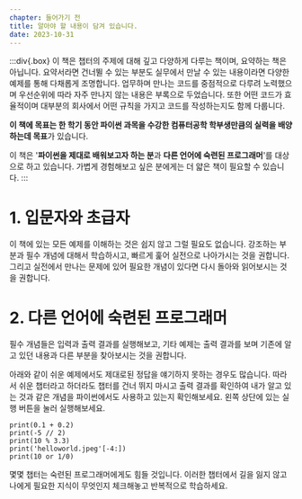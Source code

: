 ```yaml
---
chapter: 들어가기 전
title: 알아야 할 내용이 담겨 있습니다.
date: 2023-10-31
---
```


:::div{.box}
이 책은 챕터의 주제에 대해 깊고 다양하게 다루는 책이며, 요약하는 책은 아닙니다. 요약서라면 건너뛸 수 있는 부분도 실무에서 만날 수 있는 내용이라면 다양한 예제를 통해 다채롭게 조명합니다. 업무하며 만나는 코드를 중점적으로 다루려 노력했으며 우선순위에 따라 자주 만나지 않는 내용은 부록으로 두었습니다. 또한 어떤 코드가 효율적이며 대부분의 회사에서 어떤 규칙을 가지고 코드를 작성하는지도 함께 다룹니다.

**이 책에 목표는 한 학기 동안 파이썬 과목을 수강한 컴퓨터공학 학부생만큼의 실력을 배양하는데 목표**가 있습니다.

이 책은 '**파이썬을 제대로 배워보고자 하는 분**과 **다른 언어에 숙련된 프로그래머**'를 대상으로 하고 있습니다. 가볍게 경험해보고 싶은 분에게는 더 얇은 책이 필요할 수 있습니다.
:::

# 1. 입문자와 초급자

이 책에 있는 모든 예제를 이해하는 것은 쉽지 않고 그럴 필요도 없습니다. 강조하는 부분과 필수 개념에 대해서 학습하시고, 빠르게 훑어 실전으로 나아가시는 것을 권합니다. 그리고 실전에서 만나는 문제에 있어 필요한 개념이 있다면 다시 돌아와 읽어보시는 것을 권합니다.

# 2. 다른 언어에 숙련된 프로그래머

필수 개념들은 입력과 출력 결과를 실행해보고, 기타 예제는 출력 결과를 보며 기존에 알고 있던 내용과 다른 부분을 찾아보시는 것을 권합니다.

아래와 같이 쉬운 예제에서도 제대로된 정답을 얘기하지 못하는 경우도 많습니다. 따라서 쉬운 챕터라고 하더라도 챕터를 건너 뛰지 마시고 출력 결과를 확인하여 내가 알고 있는 것과 같은 개념을 파이썬에서도 사용하고 있는지 확인해보세요. 왼쪽 상단에 있는 실행 버튼을 눌러 실행해보세요.

```python-exec
print(0.1 + 0.2)
print(-5 // 2)
print(10 % 3.3)
print('helloworld.jpeg'[-4:])
print(10 or 1/0)
```

몇몇 챕터는 숙련된 프로그래머에게도 힘들 것입니다. 이러한 챕터에서 길을 잃지 않고 나에게 필요한 지식이 무엇인지 체크해놓고 반복적으로 학습하세요.